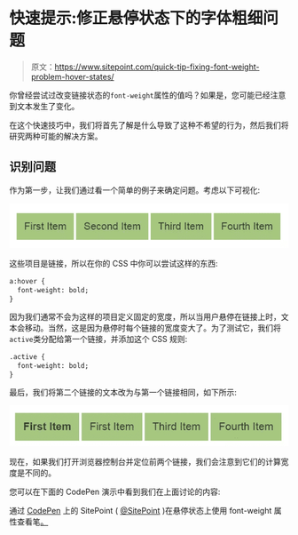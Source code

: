 # 快速提示:修正悬停状态下的字体粗细问题

> 原文：<https://www.sitepoint.com/quick-tip-fixing-font-weight-problem-hover-states/>

你曾经尝试过改变链接状态的`font-weight`属性的值吗？如果是，您可能已经注意到文本发生了变化。

在这个快速技巧中，我们将首先了解是什么导致了这种不希望的行为，然后我们将研究两种可能的解决方案。

## 识别问题

作为第一步，让我们通过看一个简单的例子来确定问题。考虑以下可视化:

![Menu example](img/d0452f532f48443e209e63936cdc77d3.png)

这些项目是链接，所以在你的 CSS 中你可以尝试这样的东西:

```
a:hover {
  font-weight: bold;
}
```

因为我们通常不会为这样的项目定义固定的宽度，所以当用户悬停在链接上时，文本会移动。当然，这是因为悬停时每个链接的宽度变大了。为了测试它，我们将`active`类分配给第一个链接，并添加这个 CSS 规则:

```
.active {
  font-weight: bold;
}
```

最后，我们将第二个链接的文本改为与第一个链接相同，如下所示:

![Font-weight on hover](img/8665b34ec1d29ee41e35084752e29e86.png)

现在，如果我们打开浏览器控制台并定位前两个链接，我们会注意到它们的计算宽度是不同的。

您可以在下面的 CodePen 演示中看到我们在上面讨论的内容:

通过 [CodePen](http://codepen.io) 上的 SitePoint ( [@SitePoint](http://codepen.io/SitePoint) )在悬停状态上使用 font-weight 属性查看笔[。](http://codepen.io/SitePoint/pen/JXdOVm/)
